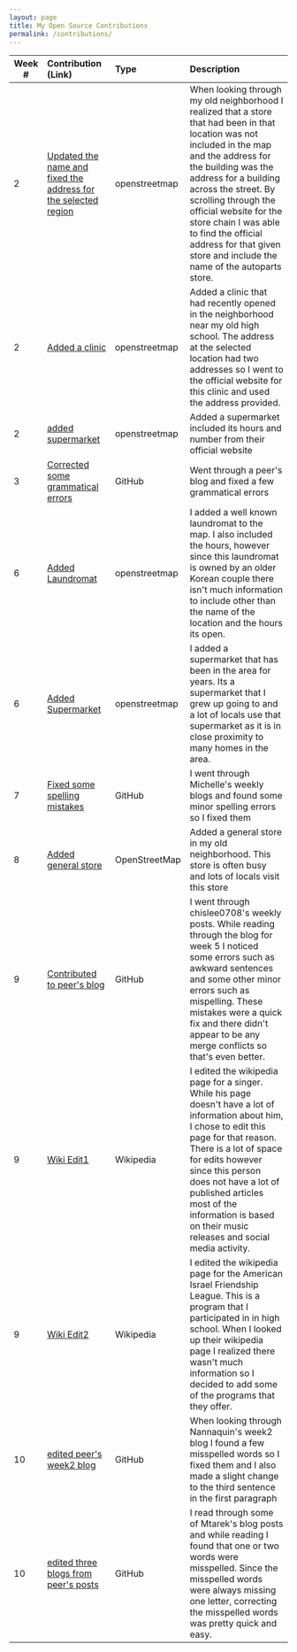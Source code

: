 ```yaml
---
layout: page
title: My Open Source Contributions
permalink: /contributions/
---
```


<!--
The first column, Contribution, must be a hyperlink to the actual contribution,
such as the Wikipedia edit or pull request, etc., with a suitable name.
Type of the contribution should be "Wikipedia edit", "OpenStreet Map feature",
"Project Documentation", "Project Code", "Blog Edit", etc.

The Description should include a brief summary of what you did.

Replace the first row below with your contribution and add new ones below it
following the same syntax.

-->





| Week #       | Contribution (Link)  | Type  | Description |
|---|:---|:---|:---|
|  2   | [Updated the name and fixed the address for the selected region](https://www.openstreetmap.org/changeset/81063467)    | openstreetmap|When looking through my old neighborhood I realized that a store that had been in that location was not included in the map and the address for the building was the address for a building across the street. By scrolling through the official website for the store chain I was able to find the official address for that given store and include the name of the autoparts store.|
|  2   | [Added a clinic](https://www.openstreetmap.org/changeset/81131767)    | openstreetmap| Added a clinic that had recently opened in the neighborhood near my old high school. The address at the selected location had two addresses so I went to the official website for this clinic and used the address provided. |
|  2   | [added supermarket](https://www.openstreetmap.org/changeset/81132625) | openstreetmap| Added a supermarket included its hours and number from their official website |
|  3  | [Corrected some grammatical errors](https://github.com/hunter-college-ossd-spr-2020/cchloet-weekly/pull/5) | GitHub| Went through a peer's blog and fixed a few grammatical errors | 
|  6  | [Added Laundromat](https://www.openstreetmap.org/changeset/82032924)    | openstreetmap| I added a well known laundromat to the map. I also included the hours, however since this laundromat is owned by an older Korean couple there isn't much information to include other than the name of the location and the hours its open.|
|  6  | [Added Supermarket](https://www.openstreetmap.org/changeset/82033849)    | openstreetmap| I added a supermarket that has been in the area for years. Its a supermarket that I grew up going to and a lot of locals use that supermarket as it is in close proximity to many homes in the area.|
|  7   | [Fixed some spelling mistakes](https://github.com/hunter-college-ossd-spr-2020/MichelleLucero-weekly/pull/4)    |  GitHub   |  I went through Michelle's weekly blogs and found some minor spelling errors so I fixed them   |
|  8   | [Added general store](https://www.openstreetmap.org/changeset/82500244)    |  OpenStreetMap   |  Added a general store in my old neighborhood. This store is often busy and lots of locals visit this store   |
|  9   | [Contributed to peer's blog](https://github.com/hunter-college-ossd-spr-2020/chislee0708-weekly/pull/6) |  GitHub  |  I went through chislee0708's weekly posts. While reading through the blog for week 5 I noticed some errors such as awkward sentences and some other minor errors such as mispelling. These mistakes were a quick fix and there didn't appear to be any merge conflicts so that's even better.|
|  9   | [Wiki Edit1](https://en.wikipedia.org/w/index.php?title=SayWeCanFly&oldid=947470100) |  Wikipedia  |  I edited the wikipedia page for a singer. While his page doesn't have a lot of information about him, I chose to edit this page for that reason. There is a lot of space for edits however since this person does not have a lot of published articles most of the information is based on their music releases and social media activity. |
|  9   | [Wiki Edit2](https://en.wikipedia.org/wiki/Special:Contributions/JaiFlores) |  Wikipedia  |  I edited the wikipedia page for the American Israel Friendship League. This is a program that I participated in in high school. When I looked up their wikipedia page I realized there wasn't much information so I decided to add some of the programs that they offer. |
|  10   | [edited peer's week2 blog](https://github.com/hunter-college-ossd-spr-2020/Nannaquin-weekly/pull/3) |  GitHub  |  When looking through Nannaquin's week2 blog I found a few misspelled words so I fixed them and I also made a slight change to the third sentence in the first paragraph|
|  10   | [edited three blogs from peer's posts](https://github.com/hunter-college-ossd-spr-2020/Mtarek7900-weekly/pull/3) |  GitHub  |  I read through some of Mtarek's blog posts and while reading I found that one or two words were misspelled. Since the misspelled words were always missing one letter, correcting the misspelled words was pretty quick and easy.|

